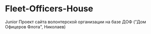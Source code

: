 # Fleet-Officers-House
Junior Проект сайта волонтерской организации на базе ДОФ ("Дом Офицеров Флота", Николаев) 
